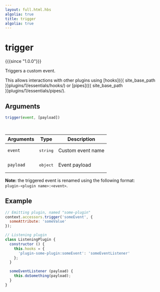 ```yaml
---
layout: full.html.hbs
algolia: true
title: trigger
algolia: true
---
```


# trigger

{{{since "1.0.0"}}}

Triggers a custom event.

This allows interactions with other plugins using [hooks]({{ site_base_path }}plugins/1/essentials/hooks/) or [pipes]({{ site_base_path }}plugins/1/essentials/pipes/).

## Arguments

```js
trigger(event, [payload])
```

<br/>

| Arguments | Type | Description |
|-----------|------|-------------|
| `event` | <pre>string</pre> | Custom event name |
| `payload` | <pre>object</pre> | Event payload |


**Note:** the triggered event is renamed using the following format:<br/>`plugin-<plugin name>:<event>`. 

## Example

```js
// Emitting plugin, named "some-plugin"
context.accessors.trigger('someEvent', {
  someAttribute: 'someValue'
});

// Listening plugin
class ListeningPlugin {
  constructor () {
    this.hooks = {
      'plugin-some-plugin:someEvent': 'someEventListener'
    };
  }

  someEventListener (payload) {
    this.doSomething(payload);
  }
}
```
